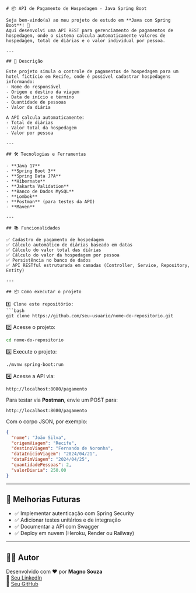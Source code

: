 ```
# 📦 API de Pagamento de Hospedagem - Java Spring Boot

Seja bem-vindo(a) ao meu projeto de estudo em **Java com Spring Boot**! 🚀  
Aqui desenvolvi uma API REST para gerenciamento de pagamentos de hospedagem, onde o sistema calcula automaticamente valores de hospedagem, total de diárias e o valor individual por pessoa.

---

## 📑 Descrição

Este projeto simula o controle de pagamentos de hospedagem para um hotel fictício em Recife, onde é possível cadastrar hospedagens informando:
- Nome do responsável
- Origem e destino da viagem
- Data de início e término
- Quantidade de pessoas
- Valor da diária

A API calcula automaticamente:
- Total de diárias
- Valor total da hospedagem
- Valor por pessoa

---

## 🛠️ Tecnologias e Ferramentas

- **Java 17**
- **Spring Boot 3**
- **Spring Data JPA**
- **Hibernate**
- **Jakarta Validation**
- **Banco de Dados MySQL**
- **Lombok**
- **Postman** (para testes da API)
- **Maven**

---

## 📚 Funcionalidades

✅ Cadastro de pagamento de hospedagem  
✅ Cálculo automático de diárias baseado em datas  
✅ Cálculo do valor total das diárias  
✅ Cálculo do valor da hospedagem por pessoa  
✅ Persistência no banco de dados  
✅ API RESTful estruturada em camadas (Controller, Service, Repository, Entity)

---

## 📦 Como executar o projeto

1️⃣ Clone este repositório:
```bash
git clone https://github.com/seu-usuario/nome-do-repositorio.git
```

2️⃣ Acesse o projeto:
```bash
cd nome-do-repositorio
```

3️⃣ Execute o projeto:
```bash
./mvnw spring-boot:run
```

4️⃣ Acesse a API via:
```
http://localhost:8080/pagamento
```

Para testar via **Postman**, envie um POST para:
```
http://localhost:8080/pagamento
```
Com o corpo JSON, por exemplo:
```json
{
  "nome": "João Silva",
  "origemViagem": "Recife",
  "destinoViagem": "Fernando de Noronha",
  "dataInicioViagem": "2024/04/21",
  "dataFimViagem": "2024/04/25",
  "quantidadePessoas": 2,
  "valorDiaria": 250.00
}
```

---

## 📝 Melhorias Futuras

- ✅ Implementar autenticação com Spring Security  
- ✅ Adicionar testes unitários e de integração  
- ✅ Documentar a API com Swagger  
- ✅ Deploy em nuvem (Heroku, Render ou Railway)

---

## 👨‍💻 Autor

Desenvolvido com ❤️ por **Magno Souza**  
🔗 [Seu LinkedIn](www.linkedin.com/in/magno-souza-dos-santos)  
🔗 [Seu GitHub](https://github.com/MSouza27)
